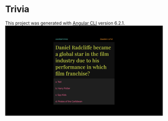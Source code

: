# Trivia

This project was generated with [Angular CLI](https://github.com/angular/angular-cli) version 6.2.1.
<br>
![Home](/img/pic.png 'Screenshot')
